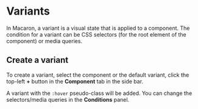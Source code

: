 # Variants

In Macaron, a variant is a visual state that is applied to a component. The condition for a variant can be CSS selectors (for the root element of the component) or media queries.

## Create a variant

To create a variant, select the component or the default variant, click the top-left **+** button in the **Component** tab in the side bar.

A variant with the `:hover` pseudo-class will be added. You can change the selectors/media queries in the **Conditions** panel.

<img srcset="./images/create-variant.png 2x" />
